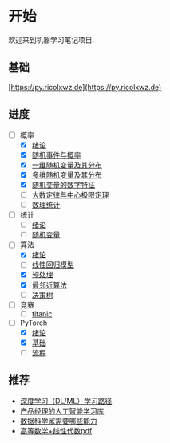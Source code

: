# 开始

欢迎来到机器学习笔记项目.

## 基础

[https://py.ricolxwz.de](https://py.ricolxwz.de)

## 进度

- [ ] 概率
    - [x] [绪论](/概率/绪论)
    - [x] [随机事件与概率](/概率/随机事件与概率)
    - [x] [一维随机变量及其分布](/概率/一维随机变量及其分布)
    - [x] [多维随机变量及其分布](/概率/多维随机变量及其分布)
    - [x] [随机变量的数字特征](/概率/随机变量的数字特征)
    - [ ] [大数定律与中心极限定理](/概率/大数定律与中心极限定理)
    - [ ] [数理统计](/概率/数理统计)
- [ ] 统计
    - [ ] [绪论](/统计/绪论)
    - [ ] [随机变量](/统计/随机变量)
- [ ] 算法
    - [x] [绪论](/算法/绪论)
    - [ ] [线性回归模型](/算法/线性回归模型)
    - [x] [预处理](/算法/预处理)
    - [x] [最邻近算法](/算法/最邻近算法)
    - [ ] [决策树](/算法/决策树)
- [ ] 竞赛
    - [ ] [titanic](/竞赛/titanic)
- [ ] PyTorch
    - [x] [绪论](/PyTorch/绪论)
    - [x] [基础](/PyTorch/基础)
    - [ ] [流程](/PyTorch/流程)

## 推荐

- [深度学习（DL/ML）学习路径](https://github.com/loveunk/machine-learning-deep-learning-notes/tree/master?tab=readme-ov-file)
- [产品经理的人工智能学习库](https://easyai.tech/)
- [数据科学家需要哪些能力](https://cn.linkedin.com/pulse/%E6%95%B0%E6%8D%AE%E7%A7%91%E5%AD%A6%E5%AE%B6%E9%9C%80%E8%A6%81%E5%93%AA%E4%BA%9B%E8%83%BD%E5%8A%9B-song-xue)
- [高等数学+线性代数pdf](https://drive.google.com/file/d/1uJUmy7Oq01kbhPDJRsWitrzaWtva4A9F/view?usp=sharing)